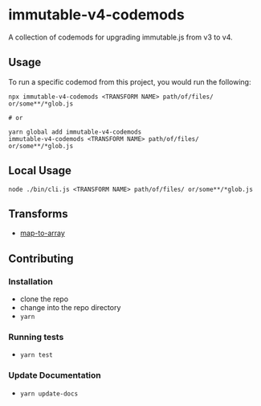 # immutable-v4-codemods


A collection of codemods for upgrading immutable.js from v3 to v4.

## Usage

To run a specific codemod from this project, you would run the following:

```
npx immutable-v4-codemods <TRANSFORM NAME> path/of/files/ or/some**/*glob.js

# or

yarn global add immutable-v4-codemods
immutable-v4-codemods <TRANSFORM NAME> path/of/files/ or/some**/*glob.js
```

## Local Usage
```
node ./bin/cli.js <TRANSFORM NAME> path/of/files/ or/some**/*glob.js
```

## Transforms

<!--TRANSFORMS_START-->
* [map-to-array](transforms/map-to-array/README.md)
<!--TRANSFORMS_END-->

## Contributing

### Installation

* clone the repo
* change into the repo directory
* `yarn`

### Running tests

* `yarn test`

### Update Documentation

* `yarn update-docs`
